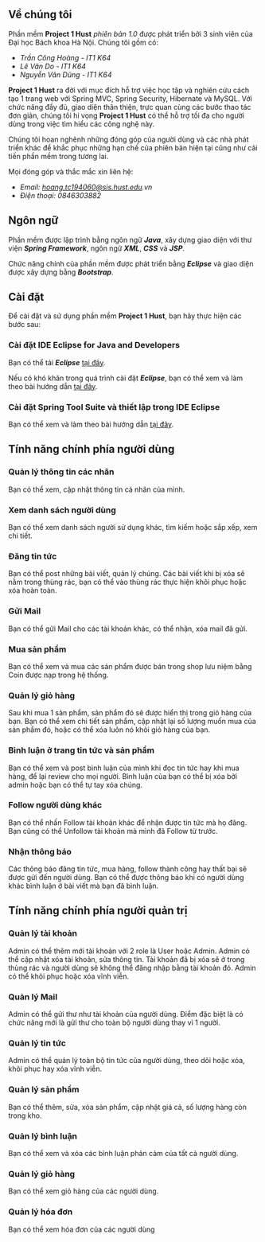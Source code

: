 ## Về chúng tôi
Phần mềm **Project 1 Hust** _phiên bản 1.0_ được phát triển bởi 3 sinh viên của Đại học Bách khoa Hà Nội. Chúng tôi gồm có:
- _Trần Công Hoàng - IT1 K64_
- _Lê Văn Do - IT1 K64_
- _Nguyễn Văn Dũng - IT1 K64_

**Project 1 Hust** ra đời với mục đích hỗ trợ việc học tập và nghiên cứu cách tạo 1 trang web với Spring MVC, Spring Security, Hibernate và MySQL. Với chức năng đầy đủ, giao diện thân thiện, trực quan cùng các bước thao tác đơn giản, chúng tôi hi vọng **Project 1 Hust** có thể hỗ trợ tối đa cho người dùng trong việc tìm hiểu các công nghệ này.

Chúng tôi hoan nghênh những đóng góp của người dùng và các nhà phát triển khác để khắc phục những hạn chế của phiên bản hiện tại cũng như cải tiến phần mềm trong tương lai.

Mọi đóng góp và thắc mắc xin liên hệ:
- _Email: hoang.tc194060@sis.hust.edu.vn_
- _Điện thoại: 0846303882_
## Ngôn ngữ
Phần mềm được lập trình bằng ngôn ngữ ***Java***, xây dựng giao diện với thư viện ***Spring Framework***, ngôn ngữ ***XML***, ***CSS***  và ***JSP***. 

Chức năng chính của phần mềm được phát triển bằng ***Eclipse*** và giao diện được xây dựng bằng ***Bootstrap***.

## Cài đặt
Để cài đặt và sử dụng phần mềm **Project 1 Hust**, bạn hãy thực hiện các bước sau:
### Cài đặt IDE Eclipse for Java and Developers
Bạn có thể tải ***Eclipse*** [tại đây](https://www.eclipse.org/callisto/java.php).

Nếu có khó khăn trong quá trình cài đặt ***Eclipse***, bạn có thể xem và làm theo bài hướng dẫn [tại đây](https://youtu.be/Oas1YOMpSv0).
### Cài đặt Spring Tool Suite và thiết lập trong IDE Eclipse
Bạn có thể xem và làm theo bài hướng dẫn [tại đây](https://www.youtube.com/watch?v=vsryUelT1uk).

## Tính năng chính phía người dùng
### Quản lý thông tin các nhân
Bạn có thể xem, cập nhật thông tin cá nhân của mình.
### Xem danh sách người dùng
Bạn có thể xem danh sách người sử dụng khác, tìm kiếm hoặc sắp xếp, xem chi tiết.
### Đăng tin tức
Bạn có thể post những bài viết, quản lý chúng.
Các bài viết khi bị xóa sẽ nằm trong thùng rác, bạn có thể vào thùng rác thực hiện khôi phục hoặc xóa hoàn toàn.
### Gửi Mail
Bạn có thể gửi Mail cho các tài khoản khác, có thể nhận, xóa mail đã gửi.
### Mua sản phẩm
Bạn có thể xem và mua các sản phẩm được bán trong shop lưu niệm bằng Coin được nạp trong hệ thống.
### Quản lý giỏ hàng
Sau khi mua 1 sản phẩm, sản phẩm đó sẽ được hiển thị trong giỏ hàng của bạn.
Bạn có thể xem chi tiết sản phẩm, cập nhật lại số lượng muốn mua của sản phẩm đó, hoặc có thể xóa luôn nó khỏi giỏ hàng của bạn.
### Bình luận ở trang tin tức và sản phẩm
Bạn có thể xem và post bình luận của mình khi đọc tin tức hay khi mua hàng, để lại review cho mọi người.
Bình luận của bạn có thể bị xóa bởi admin hoặc bạn có thể tự tay xóa chúng.
### Follow người dùng khác
Bạn có thể nhấn Follow tài khoản khác để nhận được tin tức mà họ đăng.
Bạn cũng có thể Unfollow tài khoản mà mình đã Follow từ trước.
### Nhận thông báo
Các thông báo đăng tin tức, mua hàng, follow thành công hay thất bại sẽ được gửi đến người dùng.
Bạn có thể được thông báo khi có người dùng khác bình luận ở bài viết mà bạn đã bình luận.

## Tính năng chính phía người quản trị
### Quản lý tài khoản
Admin có thể thêm mới tài khoản với 2 role là User hoặc Admin.
Admin có thể cập nhật xóa tài khoản, sửa thông tin.
Tài khoản đã bị xóa sẽ ở trong thùng rác và người dùng sẽ không thể đăng nhập bằng tài khoản đó.
Admin có thể khôi phục hoặc xóa vĩnh viễn.
### Quản lý Mail
Admin có thể gửi thư như tài khoản của người dùng.
Điểm đặc biệt là có chức năng mới là gửi thư cho toàn bộ người dùng thay vì 1 người.
### Quản lý tin tức
Admin có thể quản lý toàn bộ tin tức của người dùng, theo dõi hoặc xóa, khôi phục hay xóa vĩnh viễn.
### Quản lý sản phẩm
Bạn có thể thêm, sửa, xóa sản phẩm, cập nhật giá cả, số lượng hàng còn trong kho.
### Quản lý bình luận
Bạn có thể xem và xóa các bình luận phản cảm của tất cả người dùng.
### Quản lý giỏ hàng
Bạn có thể xem giỏ hàng của các người dùng.
### Quản lý hóa đơn 
Bạn có thể xem hóa đơn của các người dùng